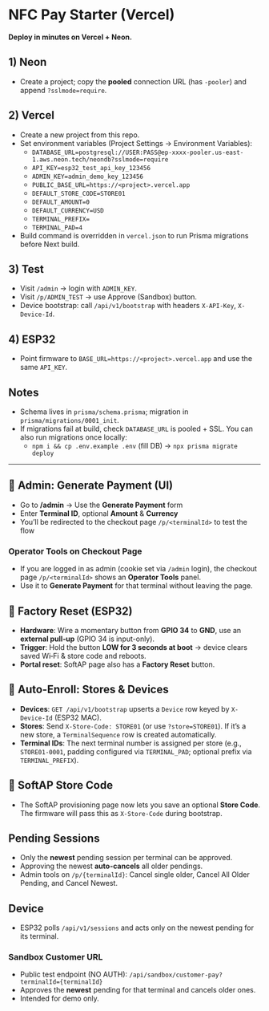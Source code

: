 # NFC Pay Starter (Vercel)

**Deploy in minutes on Vercel + Neon.**

## 1) Neon
- Create a project; copy the **pooled** connection URL (has `-pooler`) and append `?sslmode=require`.

## 2) Vercel
- Create a new project from this repo.
- Set environment variables (Project Settings → Environment Variables):
  - `DATABASE_URL=postgresql://USER:PASS@ep-xxxx-pooler.us-east-1.aws.neon.tech/neondb?sslmode=require`
  - `API_KEY=esp32_test_api_key_123456`
  - `ADMIN_KEY=admin_demo_key_123456`
  - `PUBLIC_BASE_URL=https://<project>.vercel.app`
  - `DEFAULT_STORE_CODE=STORE01`
  - `DEFAULT_AMOUNT=0`
  - `DEFAULT_CURRENCY=USD`
  - `TERMINAL_PREFIX=`
  - `TERMINAL_PAD=4`
- Build command is overridden in `vercel.json` to run Prisma migrations before Next build.

## 3) Test
- Visit `/admin` → login with `ADMIN_KEY`.
- Visit `/p/ADMIN_TEST` → use Approve (Sandbox) button.
- Device bootstrap: call `/api/v1/bootstrap` with headers `X-API-Key`, `X-Device-Id`.

## 4) ESP32
- Point firmware to `BASE_URL=https://<project>.vercel.app` and use the same `API_KEY`.

## Notes
- Schema lives in `prisma/schema.prisma`; migration in `prisma/migrations/0001_init`.
- If migrations fail at build, check `DATABASE_URL` is pooled + SSL. You can also run migrations once locally:
  - `npm i && cp .env.example .env` (fill DB) → `npx prisma migrate deploy`

---

## 🧾 Admin: Generate Payment (UI)
- Go to **/admin** → Use the **Generate Payment** form
- Enter **Terminal ID**, optional **Amount** & **Currency**
- You’ll be redirected to the checkout page `/p/<terminalId>` to test the flow

### Operator Tools on Checkout Page
- If you are logged in as admin (cookie set via `/admin` login), the checkout page `/p/<terminalId>` shows an **Operator Tools** panel.
- Use it to **Generate Payment** for that terminal without leaving the page.

## 🧼 Factory Reset (ESP32)
- **Hardware**: Wire a momentary button from **GPIO 34** to **GND**, use an **external pull‑up** (GPIO 34 is input-only).
- **Trigger**: Hold the button **LOW for 3 seconds at boot** → device clears saved Wi‑Fi & store code and reboots.
- **Portal reset**: SoftAP page also has a **Factory Reset** button.

## 🏪 Auto‑Enroll: Stores & Devices
- **Devices**: `GET /api/v1/bootstrap` upserts a `Device` row keyed by `X-Device-Id` (ESP32 MAC).
- **Stores**: Send `X-Store-Code: STORE01` (or use `?store=STORE01`). If it’s a new store, a `TerminalSequence` row is created automatically.
- **Terminal IDs**: The next terminal number is assigned per store (e.g., `STORE01-0001`, padding configured via `TERMINAL_PAD`; optional prefix via `TERMINAL_PREFIX`).

## 📶 SoftAP Store Code
- The SoftAP provisioning page now lets you save an optional **Store Code**. The firmware will pass this as `X-Store-Code` during bootstrap.


## Pending Sessions
- Only the **newest** pending session per terminal can be approved.
- Approving the newest **auto-cancels** all older pendings.
- Admin tools on `/p/{terminalId}`: Cancel single older, Cancel All Older Pending, and Cancel Newest.

## Device
- ESP32 polls `/api/v1/sessions` and acts only on the newest pending for its terminal.

### Sandbox Customer URL
- Public test endpoint (NO AUTH): `/api/sandbox/customer-pay?terminalId={terminalId}`
- Approves the **newest** pending for that terminal and cancels older ones.
- Intended for demo only.
